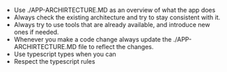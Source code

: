 - Use ./APP-ARCHIRTECTURE.MD as an overview of what the app does
- Always check the existing architecture and try to stay consistent with it.
- Always try to use tools that are already available, and introduce new ones if needed.
- Whenever you make a code change always update the ./APP-ARCHIRTECTURE.MD file to reflect the changes.
- Use typescript types when you can
- Respect the typescript rules
